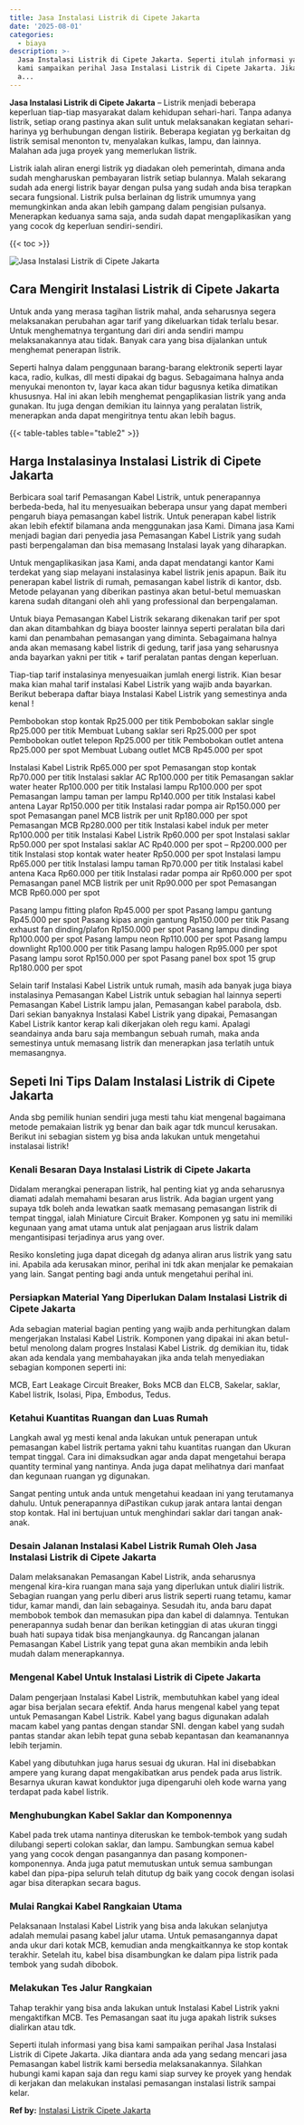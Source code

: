 ```yaml
---
title: Jasa Instalasi Listrik di Cipete Jakarta
date: '2025-08-01'
categories:
  - biaya
description: >-
  Jasa Instalasi Listrik di Cipete Jakarta. Seperti itulah informasi yang bisa
  kami sampaikan perihal Jasa Instalasi Listrik di Cipete Jakarta. Jika diantara
  a...
---
```


**Jasa Instalasi Listrik di Cipete Jakarta** – Listrik menjadi beberapa keperluan tiap-tiap masyarakat dalam kehidupan sehari-hari. Tanpa adanya listrik, setiap orang pastinya akan sulit untuk melaksanakan kegiatan sehari-harinya yg berhubungan dengan listirik. Beberapa kegiatan yg berkaitan dg listrik semisal menonton tv, menyalakan kulkas, lampu, dan lainnya. Malahan ada juga proyek yang memerlukan listrik.

Listrik ialah aliran energi listrik yg diadakan oleh pemerintah, dimana anda sudah mengharuskan pembayaran listrik setiap bulannya. Malah sekarang sudah ada energi listrik bayar dengan pulsa yang sudah anda bisa terapkan secara fungsional. Listrik pulsa berlainan dg listrik umumnya yang memungkinkan anda akan lebih gampang dalam pengisian pulsanya. Menerapkan keduanya sama saja, anda sudah dapat mengaplikasikan yang yang cocok dg keperluan sendiri-sendiri.

{{< toc >}}

![Jasa Instalasi Listrik di Cipete Jakarta](/images/instalasi-listrik-murah29.png)

## Cara Mengirit Instalasi Listrik di Cipete Jakarta

Untuk anda yang merasa tagihan listrik mahal, anda seharusnya segera melaksanakan perubahan agar tarif yang dikeluarkan tidak terlalu besar. Untuk menghematnya tergantung dari diri anda sendiri mampu melaksanakannya atau tidak. Banyak cara yang bisa dijalankan untuk menghemat penerapan listrik.

Seperti halnya dalam penggunaan barang-barang elektronik seperti layar kaca, radio, kulkas, dll mesti dipakai dg bagus. Sebagaimana halnya anda menyukai menonton tv, layar kaca akan tidur bagusnya ketika dimatikan khususnya. Hal ini akan lebih menghemat pengaplikasian listrik yang anda gunakan. Itu juga dengan demikian itu lainnya yang peralatan listrik, menerapkan anda dapat mengiritnya tentu akan lebih bagus.

{{< table-tables table="table2" >}}

## Harga Instalasinya Instalasi Listrik di Cipete Jakarta

Berbicara soal tarif Pemasangan Kabel Listrik, untuk penerapannya berbeda-beda, hal itu menyesuaikan beberapa unsur yang dapat memberi pengaruh biaya pemasangan kabel listrik. Untuk penerapan kabel listrik akan lebih efektif bilamana anda menggunakan jasa Kami. Dimana jasa Kami menjadi bagian dari penyedia jasa Pemasangan Kabel Listrik yang sudah pasti berpengalaman dan bisa memasang Instalasi layak yang diharapkan.

Untuk mengaplikasikan jasa Kami, anda dapat mendatangi kantor Kami terdekat yang siap melayani instalasinya kabel listrik jenis apapun. Baik itu penerapan kabel listrik di rumah, pemasangan kabel listrik di kantor, dsb. Metode pelayanan yang diberikan pastinya akan betul-betul memuaskan karena sudah ditangani oleh ahli yang professional dan berpengalaman.

Untuk biaya Pemasangan Kabel Listrik sekarang dikenakan tarif per spot dan akan ditambahkan dg biaya booster lainnya seperti peralatan bila dari kami dan penambahan pemasangan yang diminta. Sebagaimana halnya anda akan memasang kabel listrik di gedung, tarif jasa yang seharusnya anda bayarkan yakni per titik + tarif peralatan pantas dengan keperluan.

Tiap-tiap tarif instalasinya menyesuaikan jumlah energi listrik. Kian besar maka kian mahal tarif instalasi Kabel Listrik yang wajib anda bayarkan. Berikut beberapa daftar biaya Instalasi Kabel Listrik yang semestinya anda kenal !

Pembobokan stop kontak Rp25.000 per titik Pembobokan saklar single Rp25.000 per titik Membuat Lubang saklar seri Rp25.000 per spot Pembobokan outlet telepon Rp25.000 per titik Pembobokan outlet antena Rp25.000 per spot Membuat Lubang outlet MCB Rp45.000 per spot

Instalasi Kabel Listrik Rp65.000 per spot Pemasangan stop kontak Rp70.000 per titik Instalasi saklar AC Rp100.000 per titik Pemasangan saklar water heater Rp100.000 per titik Instalasi lampu Rp100.000 per spot Pemasangan lampu taman per lampu Rp140.000 per titik Instalasi kabel antena Layar Rp150.000 per titik Instalasi radar pompa air Rp150.000 per spot Pemasangan panel MCB listrik per unit Rp180.000 per spot Pemasangan MCB Rp280.000 per titik Instalasi kabel induk per meter Rp100.000 per titik Instalasi Kabel Listrik Rp60.000 per spot Instalasi saklar Rp50.000 per spot Instalasi saklar AC Rp40.000 per spot – Rp200.000 per titik Instalasi stop kontak water heater Rp50.000 per spot Instalasi lampu Rp65.000 per titik Instalasi lampu taman Rp70.000 per titik Instalasi kabel antena Kaca Rp60.000 per titik Instalasi radar pompa air Rp60.000 per spot Pemasangan panel MCB listrik per unit Rp90.000 per spot Pemasangan MCB Rp60.000 per spot

Pasang lampu fitting plafon Rp45.000 per spot Pasang lampu gantung Rp45.000 per spot Pasang kipas angin gantung Rp150.000 per titik Pasang exhaust fan dinding/plafon Rp150.000 per spot Pasang lampu dinding Rp100.000 per spot Pasang lampu neon Rp110.000 per spot Pasang lampu downlight Rp100.000 per titik Pasang lampu halogen Rp95.000 per spot Pasang lampu sorot Rp150.000 per spot Pasang panel box spot 15 grup Rp180.000 per spot

Selain tarif Instalasi Kabel Listrik untuk rumah, masih ada banyak juga biaya instalasinya Pemasangan Kabel Listrik untuk sebagian hal lainnya seperti Pemasangan Kabel Listrik lampu jalan, Pemasangan kabel parabola, dsb. Dari sekian banyaknya Instalasi Kabel Listrik yang dipakai, Pemasangan Kabel Listrik kantor kerap kali dikerjakan oleh regu kami. Apalagi seandainya anda baru saja membangun sebuah rumah, maka anda semestinya untuk memasang listrik dan menerapkan jasa terlatih untuk memasangnya.

## Sepeti Ini Tips Dalam Instalasi Listrik di Cipete Jakarta


Anda sbg pemilik hunian sendiri juga mesti tahu kiat mengenal bagaimana metode pemakaian listrik yg benar dan baik agar tdk muncul kerusakan. Berikut ini sebagian sistem yg bisa anda lakukan untuk mengetahui instalasai listrik!

### Kenali Besaran Daya Instalasi Listrik di Cipete Jakarta

Didalam merangkai penerapan listrik, hal penting kiat yg anda seharusnya diamati adalah memahami besaran arus listrik. Ada bagian urgent yang supaya tdk boleh anda lewatkan saatk memasang pemasangan listrik di tempat tinggal, ialah Miniature Circuit Braker. Komponen yg satu ini memiliki kegunaan yang amat utama untuk alat penjagaan arus listrik dalam mengantisipasi terjadinya arus yang over.

Resiko konsleting juga dapat dicegah dg adanya aliran arus listrik yang satu ini. Apabila ada kerusakan minor, perihal ini tdk akan menjalar ke pemakaian yang lain. Sangat penting bagi anda untuk mengetahui perihal ini.

### Persiapkan Material Yang Diperlukan Dalam Instalasi Listrik di Cipete Jakarta

Ada sebagian material bagian penting yang wajib anda perhitungkan dalam mengerjakan Instalasi Kabel Listrik. Komponen yang dipakai ini akan betul-betul menolong dalam progres Instalasi Kabel Listrik. dg demikian itu, tidak akan ada kendala yang membahayakan jika anda telah menyediakan sebagian komponen seperti ini:

MCB, Eart Leakage Circuit Breaker, Boks MCB dan ELCB, Sakelar, saklar, Kabel listrik, Isolasi, Pipa, Embodus, Tedus.

### Ketahui Kuantitas Ruangan dan Luas Rumah

Langkah awal yg mesti kenal anda lakukan untuk penerapan untuk pemasangan kabel listrik pertama yakni tahu kuantitas ruangan dan Ukuran tempat tinggal. Cara ini dimaksudkan agar anda dapat mengetahui berapa quantity terminal yang nantinya. Anda juga dapat melihatnya dari manfaat dan kegunaan ruangan yg digunakan.

Sangat penting untuk anda untuk mengetahui keadaan ini yang terutamanya dahulu. Untuk penerapannya diPastikan cukup jarak antara lantai dengan stop kontak. Hal ini bertujuan untuk menghindari saklar dari tangan anak-anak.

### Desain Jalanan Instalasi Kabel Listrik Rumah Oleh Jasa Instalasi Listrik di Cipete Jakarta

Dalam melaksanakan Pemasangan Kabel Listrik, anda seharusnya mengenal kira-kira ruangan mana saja yang diperlukan untuk dialiri listrik. Sebagian ruangan yang perlu diberi arus listrik seperti ruang tetamu, kamar tidur, kamar mandi, dan lain sebagainya. Sesudah itu, anda baru dapat membobok tembok dan memasukan pipa dan kabel di dalamnya. Tentukan penerapannya sudah benar dan berikan ketinggian di atas ukuran tinggi buah hati supaya tidak bisa menjangkaunya. dg Rancangan jalanan Pemasangan Kabel Listrik yang tepat guna akan membikin anda lebih mudah dalam menerapkannya.

### Mengenal Kabel Untuk Instalasi Listrik di Cipete Jakarta

Dalam pengerjaan Instalasi Kabel Listrik, membutuhkan kabel yang ideal agar bisa berjalan secara efektif. Anda harus mengenal kabel yang tepat untuk Pemasangan Kabel Listrik. Kabel yang bagus digunakan adalah macam kabel yang pantas dengan standar SNI. dengan kabel yang sudah pantas standar akan lebih tepat guna sebab kepantasan dan keamanannya lebih terjamin.

Kabel yang dibutuhkan juga harus sesuai dg ukuran. Hal ini disebabkan ampere yang kurang dapat mengakibatkan arus pendek pada arus listrik. Besarnya ukuran kawat konduktor juga dipengaruhi oleh kode warna yang terdapat pada kabel listrik.

### Menghubungkan Kabel Saklar dan Komponennya

Kabel pada trek utama nantinya diteruskan ke tembok-tembok yang sudah dilubangi seperti colokan saklar, dan lampu. Sambungkan semua kabel yang yang cocok dengan pasangannya dan pasang komponen-komponennya. Anda juga patut memutuskan untuk semua sambungan kabel dan pipa-pipa seluruh telah ditutup dg baik yang cocok dengan isolasi agar bisa diterapkan secara bagus.

### Mulai Rangkai Kabel Rangkaian Utama

Pelaksanaan Instalasi Kabel Listrik yang bisa anda lakukan selanjutya adalah memulai pasang kabel jalur utama. Untuk pemasangannya dapat anda ukur dari kotak MCB, kemudian anda mengkaitkannya ke stop kontak terakhir. Setelah itu, kabel bisa disambungkan ke dalam pipa listrik pada tembok yang sudah dibobok.

### Melakukan Tes Jalur Rangkaian

Tahap terakhir yang bisa anda lakukan untuk Instalasi Kabel Listrik yakni mengaktifkan MCB. Tes Pemasangan saat itu juga apakah listrik sukses dialirkan atau tdk.

Seperti itulah informasi yang bisa kami sampaikan perihal Jasa Instalasi Listrik di Cipete Jakarta. Jika diantara anda ada yang sedang mencari jasa Pemasangan kabel listrik kami bersedia melaksanakannya. Silahkan hubungi kami kapan saja dan regu kami siap survey ke proyek yang hendak di kerjakan dan melakukan instalasi pemasangan instalasi listrik sampai kelar.

**Ref by:** [Instalasi Listrik Cipete Jakarta](https://id.wikipedia.org/wiki/Instalasi)
